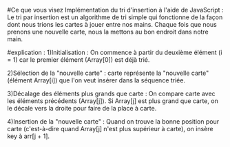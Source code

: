 #Ce que vous visez
Implémentation du tri d'insertion à l'aide de JavaScript :
Le tri par insertion est un algorithme de tri simple qui fonctionne de la façon dont nous trions les cartes à jouer entre nos mains. Chaque fois que nous prenons une nouvelle carte, nous la mettons au bon endroit dans notre main.


#explication :
1)Initialisation :
On commence à partir du deuxième élément (i = 1) car le premier élément (Array[0]) est déjà trié.

2)Sélection de la "nouvelle carte" :
carte représente la "nouvelle carte" (élément Array[i]) que l'on veut insérer dans la séquence triée.

3)Décalage des éléments plus grands que carte :
  On compare carte avec les éléments précédents (Array[j]).
  Si Array[j] est plus grand que carte, on le décale vers la droite pour faire de la place à carte.
  
4)Insertion de la "nouvelle carte" :
Quand on trouve la bonne position pour carte (c'est-à-dire quand Array[j] n'est plus supérieur à carte), on insère key à arr[j + 1].
